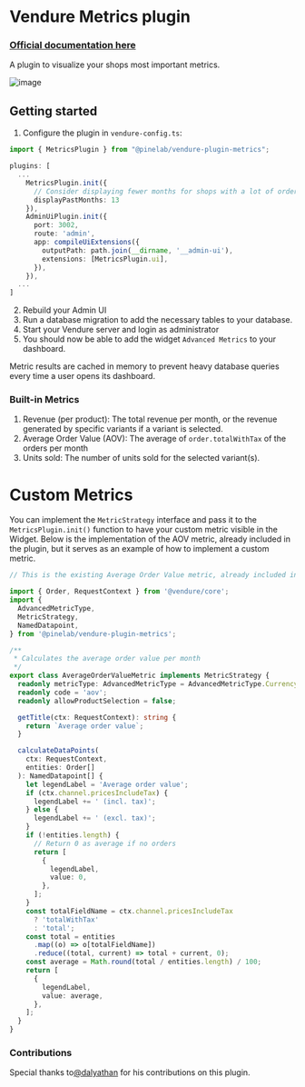 # Vendure Metrics plugin

### [Official documentation here](https://plugins.pinelab.studio/plugin/vendure-plugin-metrics)

A plugin to visualize your shops most important metrics.

![image](https://raw.githubusercontent.com/Pinelab-studio/pinelab-vendure-plugins/96ed9d15e7a2908e0620a8a1e92b1d8c9fe381a4/docs-website/public/plugin-images/metrics.png)

## Getting started

1. Configure the plugin in `vendure-config.ts`:

```ts
import { MetricsPlugin } from "@pinelab/vendure-plugin-metrics";

plugins: [
  ...
    MetricsPlugin.init({
      // Consider displaying fewer months for shops with a lot of orders
      displayPastMonths: 13
    }),
    AdminUiPlugin.init({
      port: 3002,
      route: 'admin',
      app: compileUiExtensions({
        outputPath: path.join(__dirname, '__admin-ui'),
        extensions: [MetricsPlugin.ui],
      }),
    }),
  ...
]
```

2. Rebuild your Admin UI
3. Run a database migration to add the necessary tables to your database.
4. Start your Vendure server and login as administrator
5. You should now be able to add the widget `Advanced Metrics` to your dashboard.

Metric results are cached in memory to prevent heavy database queries every time a user opens its dashboard.

### Built-in Metrics

1. Revenue (per product): The total revenue per month, or the revenue generated by specific variants if a variant is selected.
2. Average Order Value (AOV): The average of `order.totalWithTax` of the orders per month
3. Units sold: The number of units sold for the selected variant(s).

# Custom Metrics

You can implement the `MetricStrategy` interface and pass it to the `MetricsPlugin.init()` function to have your custom metric visible in the Widget.
Below is the implementation of the AOV metric, already included in the plugin, but it serves as an example of how to implement a custom metric.

```ts
// This is the existing Average Order Value metric, already included in the plugin

import { Order, RequestContext } from '@vendure/core';
import {
  AdvancedMetricType,
  MetricStrategy,
  NamedDatapoint,
} from '@pinelab/vendure-plugin-metrics';

/**
 * Calculates the average order value per month
 */
export class AverageOrderValueMetric implements MetricStrategy {
  readonly metricType: AdvancedMetricType = AdvancedMetricType.Currency;
  readonly code = 'aov';
  readonly allowProductSelection = false;

  getTitle(ctx: RequestContext): string {
    return `Average order value`;
  }

  calculateDataPoints(
    ctx: RequestContext,
    entities: Order[]
  ): NamedDatapoint[] {
    let legendLabel = 'Average order value';
    if (ctx.channel.pricesIncludeTax) {
      legendLabel += ' (incl. tax)';
    } else {
      legendLabel += ' (excl. tax)';
    }
    if (!entities.length) {
      // Return 0 as average if no orders
      return [
        {
          legendLabel,
          value: 0,
        },
      ];
    }
    const totalFieldName = ctx.channel.pricesIncludeTax
      ? 'totalWithTax'
      : 'total';
    const total = entities
      .map((o) => o[totalFieldName])
      .reduce((total, current) => total + current, 0);
    const average = Math.round(total / entities.length) / 100;
    return [
      {
        legendLabel,
        value: average,
      },
    ];
  }
}
```

### Contributions

Special thanks to[@dalyathan](https://github.com/dalyathan) for his contributions on this plugin.
